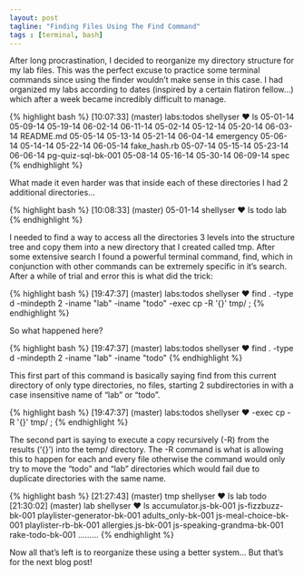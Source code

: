 ```yaml
---
layout: post
tagline: "Finding Files Using The Find Command"
tags : [terminal, bash]
---
```


After long procrastination, I decided to reorganize my directory structure for my lab files. This was the perfect excuse to practice some terminal commands since using the finder wouldn’t make sense in this case. I had organized my labs according to dates (inspired by a certain flatiron fellow…) which after a week became incredibly difficult to manage.

{% highlight bash %}
[10:07:33] (master) labs:todos shellyser ♥ ls 
05-01-14 05-09-14 05-19-14 06-02-14 06-11-14 
05-02-14 05-12-14 05-20-14 06-03-14 README.md 
05-05-14 05-13-14 05-21-14 06-04-14 emergency 
05-06-14 05-14-14 05-22-14 06-05-14 fake_hash.rb 
05-07-14 05-15-14 05-23-14 06-06-14 pg-quiz-sql-bk-001 
05-08-14 05-16-14 05-30-14 06-09-14 spec
{% endhighlight %}

What made it even harder was that inside each of these directories I had 2 additional directories…

{% highlight bash %}
[10:08:33] (master) 05-01-14
shellyser ♥ ls
todo    lab 
{% endhighlight %}

I needed to find a way to access all the directories 3 levels into the structure tree and copy them into a new directory that I created called tmp. After some extensive search I found a powerful terminal command, find, which in conjunction with other commands can be extremely specific in it’s search. After a while of trial and error this is what did the trick:

{% highlight bash %}
[19:47:37] (master) labs:todos
shellyser ♥ find . -type d -mindepth 2 -iname "lab" -iname "todo" -exec cp -R '{}' tmp/ \; {% endhighlight %}

So what happened here?

{% highlight bash %}
[19:47:37] (master) labs:todos
shellyser ♥ find . -type d -mindepth 2 -iname "lab" -iname "todo"
{% endhighlight %}

This first part of this command is basically saying find from this current directory of only type directories, no files, starting 2 subdirectories in with a case insensitive name of “lab” or “todo”.

{% highlight bash %}
[19:47:37] (master) labs:todos
shellyser ♥ -exec cp -R '{}' tmp/ \;
{% endhighlight %}

The second part is saying to execute a copy recursively (-R) from the results (‘{}’) into the temp/ directory. The -R command is what is allowing this to happen for each and every file otherwise the command would only try to move the “todo” and “lab” directories which would fail due to duplicate directories with the same name.

{% highlight bash %}
[21:27:43] (master) tmp
shellyser ♥ ls
lab todo
[21:30:02] (master) lab
shellyser ♥ ls
accumulator.js-bk-001     js-fizzbuzz-bk-001      playlister-generator-bk-001
adults_only-bk-001      js-meal-choice-bk-001     playlister-rb-bk-001
allergies.js-bk-001     js-speaking-grandma-bk-001    rake-todo-bk-001
.........
{% endhighlight %}

Now all that’s left is to reorganize these using a better system… But that’s for the next blog post!